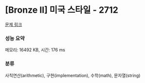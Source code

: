 # [Bronze II] 미국 스타일 - 2712 

[문제 링크](https://www.acmicpc.net/problem/2712) 

### 성능 요약

메모리: 16492 KB, 시간: 176 ms

### 분류

사칙연산(arithmetic), 구현(implementation), 수학(math), 문자열(string)

